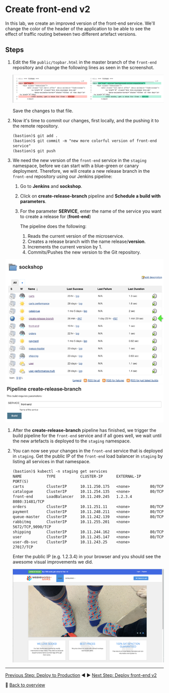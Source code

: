 # Create front-end v2

In this lab, we create an improved version of the front-end service. We'll change the color of the header of the application to be able to see the effect of traffic routing between two different artefact versions.

## Steps

1. Edit the file `public/topbar.html` in the master branch of the `front-end` repository and change the following lines as seen in the screenshot.

    ![change-topbar-html](../assets/change-topbar-html.png)

    Save the changes to that file.

1. Now it's time to commit our changes, first locally, and the pushing it to the remote repository.

    ```
    (bastion)$ git add .
    (bastion)$ git commit -m "new more colorful version of front-end service"
    (bastion)$ git push
    ```

1. We need the new version of the `front-end` service in the `staging` namespace, before we can start with a blue-green or canary deployment. Therefore, we will create a new release branch in the `front-end` repository using our Jenkins pipeline:

    1. Go to **Jenkins** and **sockshop**.
    1. Click on **create-release-branch** pipeline and **Schedule a build with parameters**.
    1. For the parameter **SERVICE**, enter the name of the service you want to create a release for (**front-end**)

        The pipeline does the following:
        1. Reads the current version of the microservice.
        1. Creates a release branch with the name release/**version**.
        1. Increments the current version by 1. 
        1. Commits/Pushes the new version to the Git repository.

![pipeline_release_branch_1](../assets/pipeline_release_branch_1.png)
![pipeline_release_branch_2](../assets/pipeline_release_branch_2.png)

1. After the **create-release-branch** pipeline has finished, we trigger the build pipeline for the `front-end` service and if all goes well, we wait until the new artefacts is deployed to the `staging` namespace.

1. You can now see your changes in the `front-end` service that is deployed in `staging`. Get the public IP of the `front-end` load balancer in `staging` by listing all services in that namespace.

    ```
    (bastion)$ kubectl -n staging get services
    NAME           TYPE           CLUSTER-IP      EXTERNAL-IP    PORT(S)
    carts          ClusterIP      10.11.250.175   <none>         80/TCP
    catalogue      ClusterIP      10.11.254.135   <none>         80/TCP
    front-end      LoadBalancer   10.11.249.245   1.2.3.4        8080:31481/TCP
    orders         ClusterIP      10.11.251.11    <none>         80/TCP
    payment        ClusterIP      10.11.248.211   <none>         80/TCP
    queue-master   ClusterIP      10.11.242.139   <none>         80/TCP
    rabbitmq       ClusterIP      10.11.255.201   <none>         5672/TCP,9090/TCP
    shipping       ClusterIP      10.11.244.162   <none>         80/TCP
    user           ClusterIP      10.11.245.147   <none>         80/TCP
    user-db-svc    ClusterIP      10.11.243.25    <none>         27017/TCP
    ```

    Enter the public IP (e.g. 1.2.3.4) in your browser and you should see the awesome visual improvements we did.

    ![frontend-v2](../assets/frontend-v2.png)

---

[Previous Step: Deploy to Production](../3_Deploy_to_production) :arrow_backward: :arrow_forward: [Next Step: Deploy front-end v2](../5_Deploy_front-end_v2)

:arrow_up_small: [Back to overview](../)
